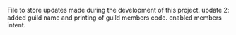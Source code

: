 File to store updates made during the development of this project.
update 2: added guild name and printing of guild members code. enabled members intent.